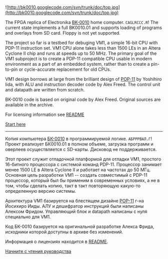 ![http://bk0010.googlecode.com/svn/trunk/doc/top.jpg](http://bk0010.googlecode.com/svn/trunk/doc/top.jpg)

The FPGA replica of Electronika [BK-0010](http://en.wikipedia.org/wiki/Elektronika_BK) home computer. `CAGLRCCC.R`! The current state implements a full BK0010.01 and supports loading of programs and overlays from SD card. Floppy is not yet supported.

The project so far is a testbed for debuging VM1, a simple 16-bit CPU with PDP-11 instruction set. VM1 CPU alone takes less than 1500 LEs in an Altera Cyclone II chip and runs at speeds up to 50 MHz. The primary goal of the VM1 subproject is to create a PDP-11 compatible CPU usable in modern environment as a part of an embedded system, rather than to create a pin-to-pin or cycle-accurate replacement for old CPUs.

VM1 design borrows at large from the brilliant design of [POP-11](http://shimizu-lab.dt.u-tokai.ac.jp/pop11.html) by Yoshihiro Iida, with ALU and instruction decoder code by Alex Freed. The control unit and datapath are written from scratch.

BK-0010 code is based on original code by Alex Freed. Original sources are available in the archive.

For licensing information see [README](http://bk0010.googlecode.com/hg/README)

[Start here](GettingStarted.md)


---

Копия компьютера [БК-0010](http://ru.wikipedia.org/wiki/%D0%91%D0%9A) в программируемой логике. `АБРРРВАЛ.Г`! Проект реализует БК0010.01 в полном объеме, загрузка программ и оверлеев осуществляется с SD-карты. Дисковод не поддерживается.

Этот проект служит отладочной платформой для отладки VM1, простого 16-битного процессора с системой команд PDP-11. Процессор занимает менее 1500 LE в Altera Cyclone II и работает на частотах до 50 МГц. Основная цель разработки VM1 -- создать совместимый с PDP-11 процессор, который был бы применим в современных условиях, а не в том, чтобы сделать копию, такт в такт повторяющую какую-то определенную версию системы.

Архитектура VM1 базируется на блестящем дизайне [POP-11](http://shimizu-lab.dt.u-tokai.ac.jp/pop11.html) г-на Йосихиро Ииды. АЛУ и дешифратор инструкций были написаны Алексом Фридом. Управляющий блок и datapath написаны с нуля специально для VM1.

Код БК-0010 базируется на оригинальной разработке Алекса Фрида, исходники которой доступны в архиве без изменений.

Информация о лицензиях находится в [README](http://bk0010.googlecode.com/hg/README).

[Начните с чтения руководства](http://code.google.com/p/bk0010/wiki/GettingStarted?wl=ru)